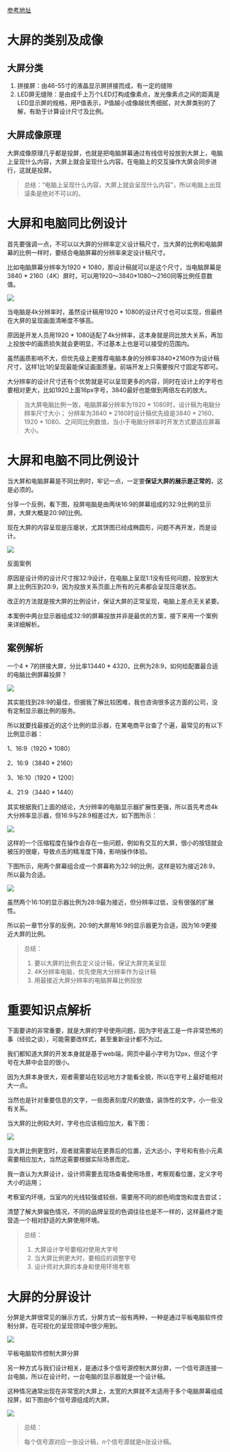 [参考地址](https://zhuanlan.zhihu.com/p/122570290)

# 大屏的类别及成像

## 大屏分类

1. 拼接屏：由46-55寸的液晶显示屏拼接而成，有一定的缝隙
2. LED屏无缝隙：是由成千上万个LED灯构成像素点，发光像素点之间的距离是LED显示屏的规格，用P值表示，P值越小成像越优秀细腻，对大屏类别的了解，有助于计算设计尺寸及比例。

## 大屏成像原理

大屏成像原理几乎都是投屏，也就是把电脑屏幕通过有线信号投放到大屏上，电脑上呈现什么内容，大屏上就会呈现什么内容。在电脑上的交互操作大屏会同步进行，这就是投屏。

> 总结：“电脑上呈现什么内容，大屏上就会呈现什么内容”，所以电脑上出现滚条是绝对不可以的。

# 大屏和电脑同比例设计

首先要强调一点，不可以以大屏的分辨率定义设计稿尺寸，当大屏的比例和电脑屏幕的比例一样时，要结合电脑屏幕的分辨率来定设计稿尺寸。

比如电脑屏幕分辨率为1920 * 1080，那设计稿就可以是这个尺寸，当电脑屏幕是3840 * 2160（4K）屏时，可以用1920～3840*1080～2160同等比例任意数值。

![](../images/visualization1.jpg)

当电脑是4k分辨率时，虽然设计稿用1920 * 1080的设计尺寸也可以实现，但最终在大屏的呈现画面清晰度不够高。

原因是开发人员用1920 * 1080适配了4k分辨率，这本身就是同比放大关系，再加上投放中的画质损失就会更明显，不过基本上也是可以接受的范围内。

虽然画质影响不大，但优先级上更推荐电脑本身的分辨率3840*2160作为设计稿尺寸，这样1比1的呈现最能保证画面质量。前端开发上只需要按尺寸固定写即可。

大分辨率的设计尺寸还有个优势就是可以呈现更多的内容，同时在设计上的字号也要相对更大，比如1920上面16px字号，3840最好也能做到两倍左右的放大。

> 当大屏电脑比例一致，电脑屏幕分辨率为1920 * 1080时，设计稿为电脑分辨率尺寸大小；
> 分辨率为3840 * 2160时设计稿优先级是3840 * 2160、1920 * 1080、之间同比例数值，当小于电脑分辨率时开发方式要适应屏幕大小。

# 大屏和电脑不同比例设计

当大屏和电脑屏幕是不同比例时，牢记一点，一定要**保证大屏的展示是正常的**，这是必须的。

分享一个反例，看下图，投屏电脑是由两块16:9的屏幕组成的32:9比例的显示屏，大屏大概是20:9的比例。

现在大屏的内容呈现是压瘪状，尤其饼图已经成椭圆形，问题不再开发，而是设计。

![](../images/visualization2.jpg)

反面案例

原因是设计师的设计尺寸按32:9设计，在电脑上呈现1:1没有任何问题，投放到大屏上比例压到20:9，因为投放关系页面上所有的元素都会呈现压瘪状态。

改正的方法就是按大屏的比例设计，保证大屏的正常呈现，电脑上差点无关紧要。

本案例中两台显示器组成32:9的屏幕投放并非是最优的方案，接下来用一个案例来详细解析。

## 案例解析

一个4 * 7的拼接大屏，分比率13440 * 4320，比例为28:9，如何给配置最合适的电脑比例屏幕投屏？

![](../images/visualization3.jpg)

其实能找到28:9的最佳，但据我了解比较困难，我也咨询很多这方面的公司，没有定制显示器比例的服务。

所以就要找最接近的这个比例的显示器，在某电商平台查了个遍，最常见的有以下比例显示器：

1、16:9（1920 * 1080）

2、16:9（3840 * 2160）

3、16:10（1920 * 1200）

4、21:9（3440 * 1440）

其实根据我们上面的结论，大分辨率的电脑显示器扩展性更强，所以首先考虑4k大分辨率显示器，但16:9与28:9相差过大，如下图所示：

![](../images/visualization4.jpg)

这样的一个压缩程度在操作会存在一些问题，例如有交互的大屏，很小的按钮就会被压的很瘪，导致点击的精准度下降，影响操作体验。

下图所示，用两个屏幕组合成一个屏幕称为32:9的比例，这样是较为接近28:9，所以最为合适。

![](../images/visualization5.jpg)

虽然两个16:10的显示器比例为28:9最为接近，但分辨率过低，没有很强的扩展性。



所以前一章节分享的反例，20:9的大屏用16:9的显示器更为合适，因为16:9更接近大屏的比例。

> 总结：
> 1. 要以大屏的比例去定义设计稿，保证大屏完美呈现
> 2. 4K分辨率电脑，优先使用大分辨率作为设计稿
> 3. 用最接近大屏分辨率的电脑屏幕比例投放

# 重要知识点解析

下面要讲的非常重要，就是大屏的字号使用问题，因为字号返工是一件非常恐怖的事（经验之谈），可能需要改样式，甚至重新设计都不为过。

我们都知道大屏的开发本身就是基于web端，网页中最小字号为12px，但这个字号在大屏中会显的很小。

因为大屏本身很大，观者需要站在较远地方才能看全貌，所以在字号上最好能相对大一点。

当然也是针对重要信息的文字，一些图表刻度尺的数值，装饰性的文字，小一些没有关系。

当大屏的比例较大时，字号也应该相应加大，看下图：

![](../images/visualization6.jpg)

当大屏比例更宽时，观者就需要站在更靠后的位置，近大远小，字号和有些小元素需要相应加大，当然这需要根据实际场景而定。

我一直认为大屏设计，设计师需要去现场查看使用场景，考察观看位置，定义字号大小的运用；

考察室内环境，当室内的光线较强或较弱，需要用不同的颜色明度饱和度去尝试；

清楚了解大屏偏色情况，不同的品牌呈现的色调往往也是不一样的，这样最终才能营造一个相对舒适的大屏使用环境。

> 总结：
> 1. 大屏设计字号要相对使用大字号
> 2. 当大屏比例更大时，要相应的调整字号
> 3. 设计师对大屏的本身和使用环境考察

# 大屏的分屏设计

分屏是大屏很常见的展示方式，分屏方式一般有两种，一种是通过平板电脑软件控制分屏，在可视化的呈现领域中很少用到。

![](../images/visualization7.jpg)

平板电脑软件控制大屏分屏

另一种方式与我们设计相关，是通过多个信号源控制大屏分屏，一个信号源连接一台电脑，所以在设计时，一台电脑的显示器就是一个设计稿。

这种情况通常出现在非常宽的大屏上，太宽的大屏就不太适用于多个电脑屏幕组成投屏，如下图由6个信号源组成的大屏。

![](../images/visualization8.jpg)

> 总结：
> 
>每个信号源对应一张设计稿，n个信号源就是n张设计稿。